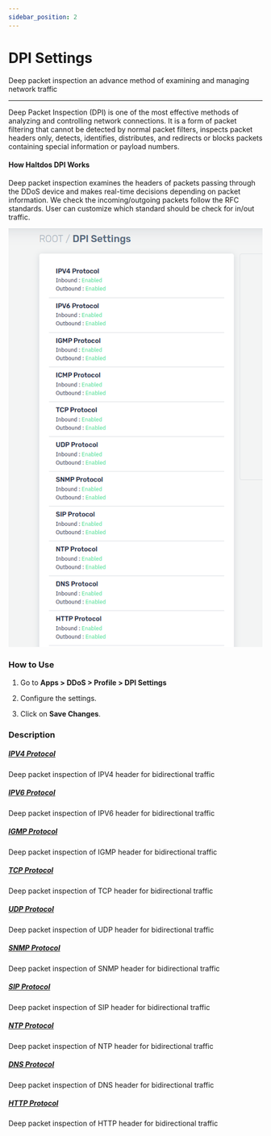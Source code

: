 ```yaml
---
sidebar_position: 2
---
```


# DPI Settings

Deep packet inspection an advance method of examining and managing network traffic

---

Deep Packet Inspection (DPI) is one of the most effective methods of analyzing and controlling network connections. It is a form of packet filtering that cannot be detected by normal packet filters, inspects packet headers only, detects, identifies, distributes, and redirects or blocks packets containing special information or payload numbers.

#### How Haltdos DPI Works

Deep packet inspection examines the headers of packets passing through the DDoS device and makes real-time decisions depending on packet information. We check the incoming/outgoing packets follow the RFC standards. User can customize which standard should be check for in/out traffic.

![dpi_settings](/img/ddos/v7/docs/dpisetting.png)


### How to Use

1. Go to **Apps > DDoS > Profile > DPI Settings**

2. Configure the settings.

3. Click on **Save Changes**.

### Description

##### [**IPV4 Protocol**](/enterprise/ddos/profile/dpi_settings/ipv4-protocol)

Deep packet inspection of IPV4 header for bidirectional traffic

##### [**IPV6 Protocol**](/enterprise/ddos/profile/dpi_settings/ipv6-protocol)

Deep packet inspection of IPV6 header for bidirectional traffic

##### [**IGMP Protocol**](/enterprise/ddos/profile/dpi_settings/igmp-protocol)

Deep packet inspection of IGMP header for bidirectional traffic

##### [**TCP Protocol**](/enterprise/ddos/profile/dpi_settings/tcp-protocol)

Deep packet inspection of TCP header for bidirectional traffic

##### [**UDP Protocol**](/enterprise/ddos/profile/dpi_settings/udp-protocol)

Deep packet inspection of UDP header for bidirectional traffic

##### [**SNMP Protocol**](/enterprise/ddos/profile/dpi_settings/snmp-protocol)

Deep packet inspection of SNMP header for bidirectional traffic

##### [**SIP Protocol**](/enterprise/ddos/profile/dpi_settings/sip-protocol)

Deep packet inspection of SIP header for bidirectional traffic

##### [**NTP Protocol**](/enterprise/ddos/profile/dpi_settings/ntp-protocol)

Deep packet inspection of NTP header for bidirectional traffic

##### [**DNS Protocol**](/enterprise/ddos/profile/dpi_settings/dns)

Deep packet inspection of DNS header for bidirectional traffic

##### [**HTTP Protocol**](/enterprise/ddos/profile/dpi_settings/http)

Deep packet inspection of HTTP header for bidirectional traffic

